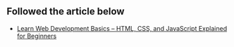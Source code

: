 ## Followed the article below

- [Learn Web Development Basics – HTML, CSS, and JavaScript Explained for Beginners](https://www.freecodecamp.org/news/html-css-and-javascript-explained-for-beginners/)